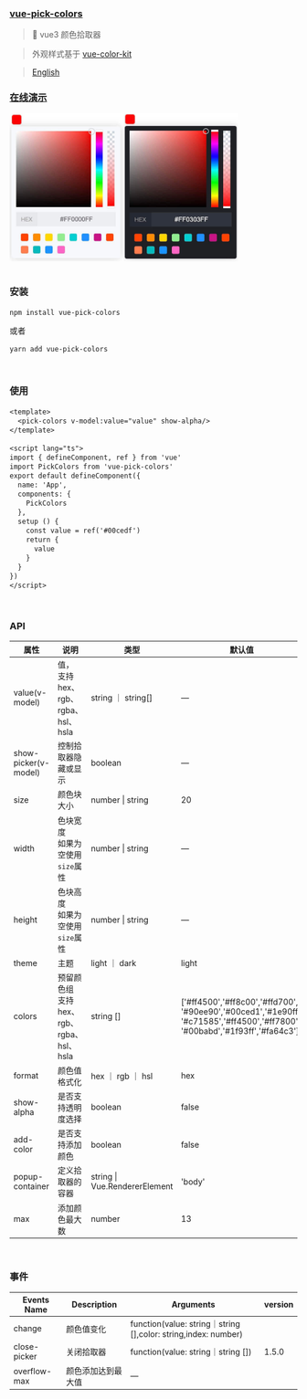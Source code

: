 ### [vue-pick-colors](https://github.com/qiuzongyuan/vue-pick-colors)
>  🎉 vue3 颜色拾取器

> 外观样式基于 [vue-color-kit](https://github.com/anish2690/vue-color-kit)


> [English ](https://github.com/qiuzongyuan/vue-pick-colors)

### [在线演示](https://qiuzongyuan.github.io/vue-pick-colors/)

<div style="display: flex">
    <img src="./images/effect-light.png" style="width:200px;" />
    <img src="./images/effect-dark.png" style="width:200px;" />
</div>

<br/>

### 安装

```
npm install vue-pick-colors
```
或者
```
yarn add vue-pick-colors
```

<br/>

### 使用

```vue
<template>
  <pick-colors v-model:value="value" show-alpha/>
</template>

<script lang="ts">
import { defineComponent, ref } from 'vue'
import PickColors from 'vue-pick-colors'
export default defineComponent({
  name: 'App',
  components: {
    PickColors
  },
  setup () {
    const value = ref('#00cedf')
    return {
      value
    }
  }
})
</script>
```
<br/>

### API
| 属性                | 说明                                         | 类型                          | 默认值                                                       | 版本  |
| ------------------- | -------------------------------------------- | ----------------------------- | ------------------------------------------------------------ | ----- |
| value(v-model)      | 值，<br/>支持hex、rgb、rgba、hsl、hsla       | string ｜ string[]            | —                                                            |       |
| show-picker(v-model) | 控制拾取器隐藏或显示                         | boolean                       | —                                                            | 1.5.0 |
| size                | 颜色块大小                                   | number \| string              | 20                                                           |       |
| width               | 色块宽度<br />如果为空使用 `size`属性        | number \| string              | —                                                            | 1.5.0 |
| height              | 色块高度<br />如果为空使用 `size`属性        | number \| string              | —                                                            | 1.5.0 |
| theme               | 主题                                         | light ｜ dark                 | light                                                        |       |
| colors              | 预留颜色组<br/>支持hex、rgb、rgba、hsl、hsla | string []                     | ['#ff4500','#ff8c00','#ffd700', '#90ee90','#00ced1','#1e90ff', '#c71585','#ff4500','#ff7800', '#00babd','#1f93ff','#fa64c3'] |       |
| format              | 颜色值格式化                                 | hex ｜ rgb ｜ hsl             | hex                                                          |       |
| show-alpha          | 是否支持透明度选择                           | boolean                       | false                                                        |       |
| add-color           | 是否支持添加颜色                             | boolean                       | false                                                        |       |
| popup-container      | 定义拾取器的容器                             | string \| Vue.RendererElement | 'body'                                                       | 1.5.0 |
| max                 | 添加颜色最大数                               | number                        | 13                                                           |       |

<br/>

### 事件

| Events Name  | Description        | Arguments                                                    | version |
| ------------ | ------------------ | ------------------------------------------------------------ | ------- |
| change       | 颜色值变化         | function(value: string｜string [],color: string,index: number) |         |
| close-picker  | 关闭拾取器         | function(value: string｜string [])                           | 1.5.0   |
| overflow-max | 颜色添加达到最大值 | —                                                            |         |